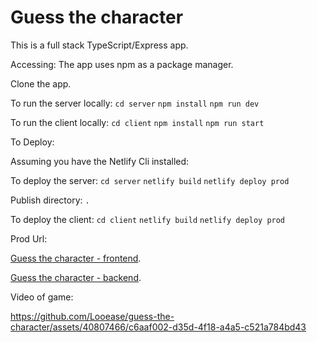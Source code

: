 # Guess the  character

This is a full stack TypeScript/Express app.

Accessing:
The app uses npm as a package manager.

Clone the app.

To run the server locally: `cd server` `npm install` `npm run dev`

To run the client locally: `cd client` `npm install` `npm run start`

To Deploy:

Assuming you have the Netlify Cli installed:

To deploy the server: `cd server` `netlify build` `netlify deploy prod` 

Publish directory: `.`

To deploy the client: `cd client` `netlify build` `netlify deploy prod`

Prod Url:

[Guess the character - frontend](https://elaborate-tarsier-256666.netlify.app/).


[Guess the character - backend](https://darling-choux-63e4e8.netlify.app/.netlify/functions/express/).

Video of game: 



https://github.com/Looease/guess-the-character/assets/40807466/c6aaf002-d35d-4f18-a4a5-c521a784bd43



